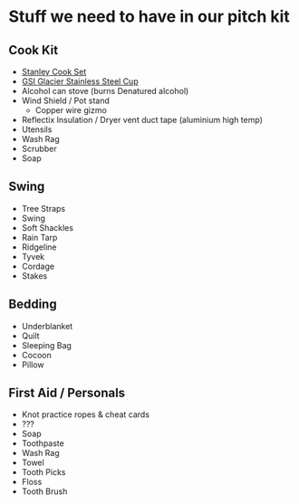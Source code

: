# Stuff we need to have in our pitch kit

## Cook Kit

- [Stanley Cook Set](amazon.com/gp/product/B005188T90)
- [GSI Glacier Stainless Steel Cup](https://gsioutdoors.com/glacier-stainless-bottle-cup.html)
- Alcohol can stove (burns Denatured alcohol)
- Wind Shield / Pot stand
  - Copper wire gizmo
- Reflectix Insulation / Dryer vent duct tape (aluminium high temp)
- Utensils
- Wash Rag
- Scrubber
- Soap

## Swing

- Tree Straps
- Swing
- Soft Shackles
- Rain Tarp
- Ridgeline
- Tyvek
- Cordage
- Stakes

## Bedding
- Underblanket
- Quilt
- Sleeping Bag
- Cocoon
- Pillow

## First Aid / Personals
- Knot practice ropes & cheat cards
- ???
- Soap
- Toothpaste
- Wash Rag
- Towel
- Tooth Picks
- Floss
- Tooth Brush


